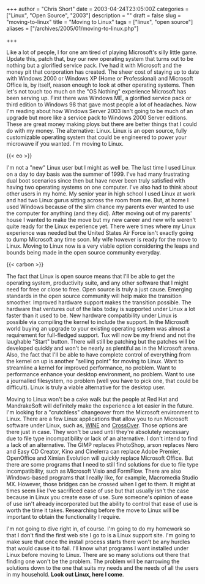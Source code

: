+++
author = "Chris Short"
date = 2003-04-24T23:05:00Z
categories = ["Linux", "Open Source", "2003"]
description = ""
draft = false
slug = "moving-to-linux"
title = "Moving to Linux"
tags = ["linux", "open source"]
aliases = ["/archives/2005/01/moving-to-linux.php"]

+++

Like a lot of people, I for one am tired of playing Microsoft's silly little game. Update this, patch that, buy our new operating system that turns out to be nothing but a glorified service pack. I've had it with Microsoft and the money pit that corporation has created. The sheer cost of staying up to date with Windows 2000 or Windows XP (Home or Professional) and Microsoft Office is, by itself, reason enough to look at other operating systems. Then let's not touch too much on the "OS Nothing" experience Microsoft has been serving up. First there was Windows ME, a glorified service pack or third edition to Windows 98 that gave most people a lot of headaches. Now I'm reading about how Windows Server 2003 isn't going to be much of an upgrade but more like a service pack to Windows 2000 Server editions. These are great money making ploys but there are better things that I could do with my money. The alternative: Linux. Linux is an open source, fully customizable operating system that could be engineered to power your microwave if you wanted. I'm moving to Linux.

{{< eo >}}

I'm not a "new" Linux user but I might as well be. The last time I used Linux on a day to day basis was the summer of 1999. I've had many frustrating dual boot scenarios since then but have never been truly satisfied with having two operating systems on one computer. I've also had to think about other users in my home. My senior year in high school I used Linux at work and had two Linux gurus sitting across the room from me. But, at home I used Windows because of the slim chance my parents ever wanted to use the computer for anything (and they did). After moving out of my parents' house I wanted to make the move but my new career and new wife weren't quite ready for the Linux experience yet. There were times where my Linux experience was needed but the United States Air Force isn't exactly going to dump Microsoft any time soon. My wife however is ready for the move to Linux. Moving to Linux now is a very viable option considering the leaps and bounds being made in the open source community everyday.

{{< carbon >}}

The fact that Linux is open source means that I'll be able to get the operating system, productivity suite, and any other software that I might need for free or close to free. Open source is truly a just cause. Emerging standards in the open source community will help make the transition smoother. Improved hardware support makes the transition possible. The hardware that ventures out of the labs today is supported under Linux a lot faster than it used to be. New hardware compatibility under Linux is possible via compiling the kernel to include the support. In the Microsoft world buying an upgrade to your existing operating system was almost a requirement for full-fledged support. Tux will now be my friend and not the laughable "Start" button. There will still be patching but the patches will be developed quickly and won't be nearly as plentiful as in the Microsoft arena. Also, the fact that I'll be able to have complete control of everything from the kernel on up is another "selling point" for moving to Linux. Want to streamline a kernel for improved performance, no problem. Want to performance enhance your desktop environment, no problem. Want to use a journalled filesystem, no problem (well you have to pick one, that could be difficult). Linux is truly a viable alternative for the desktop user.

Moving to Linux won't be a cake walk but the people at Red Hat and MandrakeSoft will definitely make the experience a lot easier in the future. I'm looking for a "crutchless" changeover from the Microsoft environment to Linux. There are a few Linux applications that allow you to run Microsoft software under Linux, such as, [WINE](https://www.winehq.org/) and [CrossOver](https://www.codeweavers.com/). Those options are there just in case. They won't be used until they're absolutely necessary due to file type incompatibility or lack of an alternative. I don't intend to find a lack of an alternative. The GIMP replaces PhotoShop, arson replaces Nero and Easy CD Creator, Kino and Cinelerra can replace Adobe Premier, OpenOffice and Ximian Evolution will quickly replace Microsoft Office. But there are some programs that I need to still find solutions for due to file type incompatibility, such as Microsoft Visio and FormFlow. There are also Windows-based programs that I really like, for example, Macromedia Studio MX. However, those bridges can be crossed when I get to them. It might at times seem like I've sacrificed ease of use but that usually isn't the case because in Linux you create ease of use. Sure someone's opinion of ease of use isn't already incorporated but the ability to control that ease of use is worth the time it takes. Researching before the move to Linux will be important to obtain the functionality I require.

I'm not going to dive right in, of course. I'm going to do my homework so that I don't find the first web site I go to is a Linux support site. I'm going to make sure that once the install process starts there won't be any hurdles that would cause it to fail. I'll know what programs I want installed under Linux before moving to Linux. There are so many solutions out there that finding one won't be the problem. The problem will be narrowing the solutions down to the one that suits my needs and the needs of all the users in my household. **Look out Linux, here I come**.

